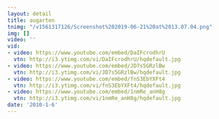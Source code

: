 ```yaml
---
layout: detail
title: augarten
tnimg: "/v1561317126/Screenshot%202019-06-21%20at%2013.07.04.png"
img: []
video: ''
vid:
- video: https://www.youtube.com/embed/DaIFcrodhrU
  vtn: http://i3.ytimg.com/vi/DaIFcrodhrU/hqdefault.jpg
- video: https://www.youtube.com/embed/JD7s5GRzlBw
  vtn: http://i3.ytimg.com/vi/JD7s5GRzlBw/hqdefault.jpg
- video: https://www.youtube.com/embed/fnS3EbYXFt4
  vtn: http://i3.ytimg.com/vi/fnS3EbYXFt4/hqdefault.jpg
- video: https://www.youtube.com/embed/1nmRe_anH8g
  vtn: http://i3.ytimg.com/vi/1nmRe_anH8g/hqdefault.jpg
date: '2010-1-6'
---
```


